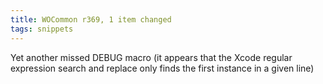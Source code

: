 ```yaml
---
title: WOCommon r369, 1 item changed
tags: snippets
---
```


Yet another missed DEBUG macro (it appears that the Xcode regular expression search and replace only finds the first instance in a given line)
